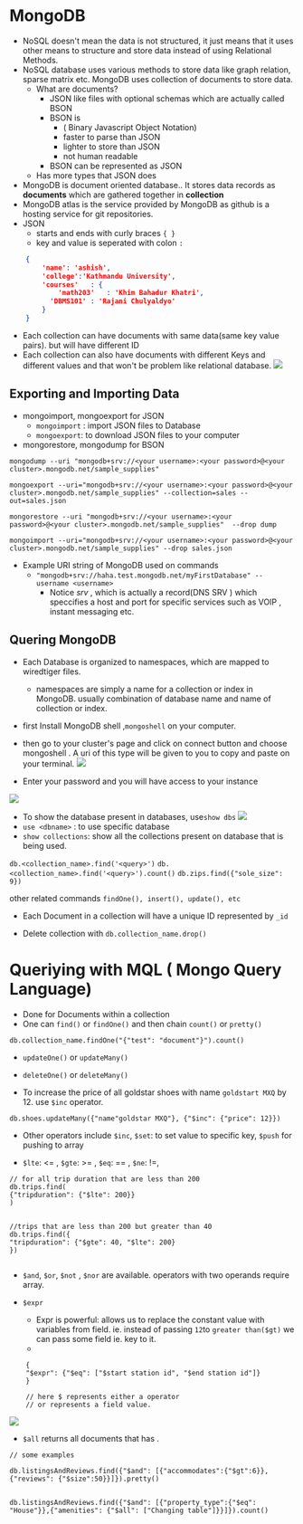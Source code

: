 # MongoDB

- NoSQL doesn't mean the data is not structured, it just means that it uses other means to structure and store data instead of using Relational Methods.
- NoSQL database uses various methods to store data like graph relation, sparse matrix etc. MongoDB uses collection of documents to store data.
    - What are documents?
        - JSON like files with optional schemas which are actually called BSON
        - BSON is
            - ( Binary Javascript Object Notation)
            - faster to parse than JSON
            - lighter to store than JSON
            - not human readable
        - BSON can be represented as JSON
    - Has more types that JSON does
- MongoDB is document oriented database.. It stores data records as **documents** which are gathered together in **collection**
- MongoDB atlas is the service provided by MongoDB as github is a hosting service for git repositories.
- JSON
    - starts and ends with curly braces `{ }`
    - key and value is seperated with colon `:`

```json
    {
        'name': 'ashish',
        'college':'Kathmandu University',
        'courses'	: {
            'math203'	: 'Khim Bahadur Khatri',
          'DBMS101' : 'Rajani Chulyaldyo'
        }
    }
```

- Each collection can have documents with same data(same key value pairs). but will have different ID
- Each collection can also have documents with different Keys and different values and that won't be problem like relational database.
    ![](https://i.imgur.com/bDuYOve.png)

## Exporting and Importing Data

- mongoimport, mongoexport for JSON
    - `mongoimport` : import JSON files to Database
    - `mongoexport`: to download JSON files to your computer
- mongorestore, mongodump for BSON

```
mongodump --uri "mongodb+srv://<your username>:<your password>@<your cluster>.mongodb.net/sample_supplies"

mongoexport --uri="mongodb+srv://<your username>:<your password>@<your cluster>.mongodb.net/sample_supplies" --collection=sales --out=sales.json

mongorestore --uri "mongodb+srv://<your username>:<your password>@<your cluster>.mongodb.net/sample_supplies"  --drop dump

mongoimport --uri="mongodb+srv://<your username>:<your password>@<your cluster>.mongodb.net/sample_supplies" --drop sales.json
```

- Example URI string of MongoDB used on commands
    - `"mongodb+srv://haha.test.mongodb.net/myFirstDatabase" --username <username>`
        - Notice *srv* , which is actually a record(DNS SRV ) which speccifies a host and port for specific services such as VOIP , instant messaging etc.

## Quering MongoDB

- Each Database is organized to namespaces, which are mapped to wiredtiger files.
    
    - namespaces are simply a name for a collection or index in MongoDB. usually combination of database name and name of collection or index.
- first Install MongoDB shell ,`mongoshell` on your computer.
    
- then go to your cluster's page and click on connect button and choose mongoshell . A uri of this type will be given to you to copy and paste on your terminal.
    ![](https://i.imgur.com/R0lPkMa.png)
    
- Enter your password and you will have access to your instance
    

![](https://i.imgur.com/l9Xcp7z.png)

- To show the database present in databases, use`show dbs`
    ![](https://i.imgur.com/53c04em.png)
- `use <dbname>` : to use specific database
- `show collections`: show all the collections present on database that is being used.

`db.<collection_name>.find('<query>')`
`db.<collection_name>.find('<query>').count()`
`db.zips.find({"sole_size": 9})`

other related commands
`findOne(), insert(), update(), etc`

- Each Document in a collection will have a unique ID represented by `_id`

- Delete collection with `db.collection_name.drop()`
# Queriying with MQL ( Mongo Query Language)
- Done for Documents within a collection
- One can `find()` or `findOne()` and then chain `count()` or `pretty()`

```mql
db.collection_name.findOne("{"test": "document"}").count()
```

- `updateOne()` or `updateMany()`
    
- `deleteOne()` or `deleteMany()`
    
- To increase the price of all goldstar shoes with name `goldstart MXQ` by 12. use `$inc` operator.
    

```mql
db.shoes.updateMany({"name"goldstar MXQ"}, {"$inc": {"price": 12}})
```

- Other operators include `$inc`, `$set`: to set value to specific key, `$push` for pushing to array

- `$lte`:  <= , `$gte`: >= , `$eq`: == , `$ne`: !=,
```mql
// for all trip duration that are less than 200 
db.trips.find(
{"tripduration": {"$lte": 200}}
)


//trips that are less than 200 but greater than 40
db.trips.find({
"tripduration": {"$gte": 40, "$lte": 200}
})


```


- `$and`, `$or`, `$not` , `$nor` are available. operators with two operands require array. 

- `$expr` 
	- Expr is powerful: allows us to replace the constant value with variables from field. ie. instead of passing `12`to `greater than($gt)` we can pass some field ie. key to it.
	-  
```
	{
	"$expr": {"$eq": ["$start station id", "$end station id"]}
	}
	
	// here $ represents either a operator
	// or represents a field value. 
```

![](https://i.imgur.com/KflTgBX.png)


- `$all` returns all documents that has . 

```mql
// some examples

db.listingsAndReviews.find({"$and": [{"accommodates":{"$gt":6}},{"reviews": {"$size":50}}]}).pretty()


db.listingsAndReviews.find({"$and": [{"property_type":{"$eq": "House"}},{"amenities": {"$all": ["Changing table"]}}]}).count()
```


